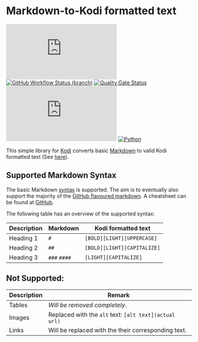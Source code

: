 # Markdown-to-Kodi formatted text
[![GitHub release (latest by date)](https://img.shields.io/github/v/release/retrospect-addon/script.module.markdown)](https://github.com/retrospect-addon/script.module.markdown/releases)
[![GitHub Workflow Status (branch)](https://img.shields.io/github/workflow/status/retrospect-addon/script.module.markdown/unit-tests/master)](https://github.com/retrospect-addon/script.module.markdown/actions)
[![Quality Gate Status](https://sonarcloud.io/api/project_badges/measure?project=retrospect-addon_script.module.markdown&metric=alert_status)](https://sonarcloud.io/dashboard?id=retrospect-addon_script.module.markdown)
[![License](https://img.shields.io/github/license/retrospect-addon/script.module.markdown)](https://github.com/retrospect-addon/script.module.markdown/blob/master/LICENSE.md)
[![Python](https://img.shields.io/badge/python-2.7%20%7C%203.6%2D-3.8-blue?logo=python)](https://kodi.tv/article/attention-addon-developers-migration-python-3)

This simple library for [Kodi](https://kodi.tv) converts basic [Markdown](https://daringfireball.net/projects/markdown) to valid Kodi formatted text (See [here](https://kodi.wiki/view/Label_Formatting)).

## Supported Markdown Syntax
The basic Markdown [syntax](https://daringfireball.net/projects/markdown/syntax) is supported. The aim is to eventually also support the majority of the [GitHub flavoured markdown](https://github.github.com/gfm/). A cheatsheet can be found at [GitHub](https://guides.github.com/pdfs/markdown-cheatsheet-online.pdf).

The following table has an overview of the supported syntax:

Description  | Markdown     | Kodi formatted text
------------ | ------------ | -------------
Heading 1    | `#`          | `[BOLD][LIGHT][UPPERCASE]`
Heading 2    | `##`         | `[BOLD][LIGHT][CAPITALIZE]`
Heading 3    | `###` `####` | `[LIGHT][CAPITALIZE]`

## Not Supported:
Description  | Remark
------------ | -------------
Tables       | _Will be removed completely_.
Images       | Replaced with the `alt` text: `[alt text](actual url)`
Links        | Will be replaced with the their corresponding text.